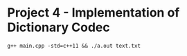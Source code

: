 # Project 4 - Implementation of Dictionary Codec

```
g++ main.cpp -std=c++11 && ./a.out text.txt
```